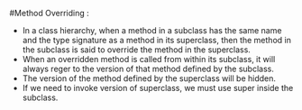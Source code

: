 #Method Overriding :
- In a class hierarchy, when a method in a subclass has the same name and the type signature as a method in its superclass, then the method in the subclass is said to override the method in the superclass.
- When an overridden method is called from within its subclass, it will always reger to the version of that method defined by the subclass.
- The version of the method defined by the superclass will be hidden.
- If we need to invoke version of superclass, we must use super inside the subclass.
